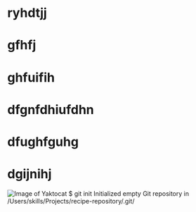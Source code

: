 # ryhdtjj
# gfhfj
# ghfuifih
# dfgnfdhiufdhn
# dfughfguhg
# dgijnihj
![Image of Yaktocat](https://octodex.github.com/images/yaktocat.png)
$ git init
Initialized empty Git repository in /Users/skills/Projects/recipe-repository/.git/
